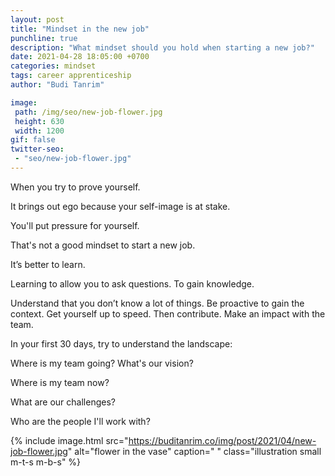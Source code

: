 ```yaml
---
layout: post
title: "Mindset in the new job"
punchline: true
description: "What mindset should you hold when starting a new job?"
date: 2021-04-28 18:05:00 +0700
categories: mindset
tags: career apprenticeship
author: "Budi Tanrim"

image:
 path: /img/seo/new-job-flower.jpg
 height: 630
 width: 1200
gif: false
twitter-seo: 
 - "seo/new-job-flower.jpg"
---
```


When you try to prove yourself.

It brings out ego because your self-image is at stake. 

You'll put pressure for yourself.

That's not a good mindset to start a new job. 

It’s better to learn.

Learning to allow you to ask questions. To gain knowledge.

Understand that you don’t know a lot of things. Be proactive to gain the context. Get yourself up to speed. Then contribute. Make an impact with the team.

In your first 30 days, try to understand the landscape:

Where is my team going? What's our vision?

Where is my team now? 

What are our challenges?

Who are the people I'll work with?


{% include image.html 
src="https://buditanrim.co/img/post/2021/04/new-job-flower.jpg" 
alt="flower in the vase" 
caption=" "
class="illustration small m-t-s m-b-s" %}

